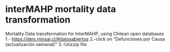 # interMAHP mortality data transformation
Mortality Data transformation for InterMAHP, using Chilean open databases
    1.- https://deis.minsal.cl/#datosabiertos 
    2.-click on "Defunciones por Causa (actualización semanal)"
    3.-Unzzip file
 

